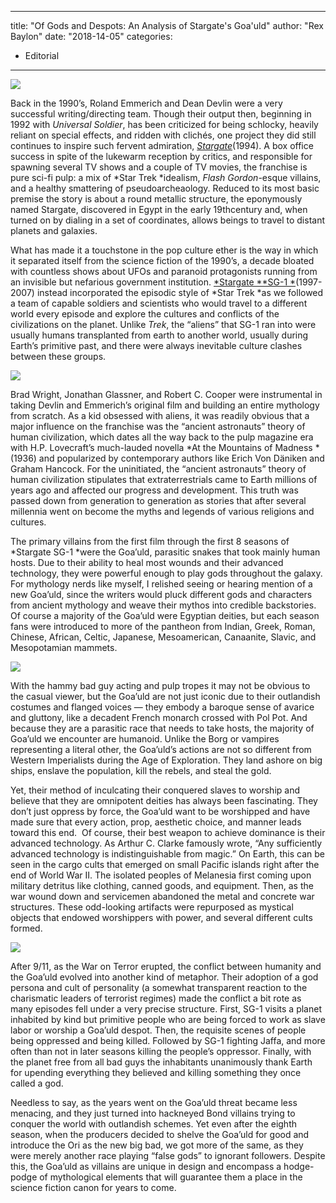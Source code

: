 
---
title: "Of Gods and Despots: An Analysis of Stargate's Goa'uld"
author: "Rex Baylon"
date: "2018-14-05"
categories:
- Editorial
---

![](https://i0.wp.com/vrvblog.co/wp-content/uploads/2018/05/Stargate-SG-1-Apophis-1024x576.png?resize=1024%2C576&#038;ssl=1)

Back in the 1990’s, Roland Emmerich and Dean Devlin were a very successful writing/directing team. Though their output then, beginning in 1992 with *Universal Soldier*, has been criticized for being schlocky, heavily reliant on special effects, and ridden with clichés, one project they did still continues to inspire such fervent admiration, *[Stargate](https://vrv.co/watch/G6XJ7PXPR/Stargate?utm_source=editorial_vrv&amp;utm_medium=blog_vrv&amp;utm_campaign=of-gods-and-despots-an-analysis-of-stargates-goauld)*(1994). A box office success in spite of the lukewarm reception by critics, and responsible for spawning several TV shows and a couple of TV movies, the franchise is pure sci-fi pulp: a mix of *Star Trek *idealism, *Flash Gordon*-esque villains, and a healthy smattering of pseudoarcheaology. Reduced to its most basic premise the story is about a round metallic structure, the eponymously named Stargate, discovered in Egypt in the early 19thcentury and, when turned on by dialing in a set of coordinates, allows beings to travel to distant planets and galaxies.

What has made it a touchstone in the pop culture ether is the way in which it separated itself from the science fiction of the 1990’s, a decade bloated with countless shows about UFOs and paranoid protagonists running from an invisible but nefarious government institution. [*Stargate **SG-1 *](https://vrv.co/series/G63K43DE6/Stargate-SG-1?utm_source=editorial_vrv&amp;utm_medium=blog_vrv&amp;utm_campaign=of-gods-and-despots-an-analysis-of-stargates-goauld)(1997-2007) instead incorporated the episodic style of *Star Trek *as we followed a team of capable soldiers and scientists who would travel to a different world every episode and explore the cultures and conflicts of the civilizations on the planet. Unlike *Trek*, the “aliens” that SG-1 ran into were usually humans transplanted from earth to another world, usually during Earth’s primitive past, and there were always inevitable culture clashes between these groups.

![](https://i1.wp.com/vrvblog.co/wp-content/uploads/2018/05/Stargate-SG-1-Sokar.jpg?resize=800%2C600&#038;ssl=1)

Brad Wright, Jonathan Glassner, and Robert C. Cooper were instrumental in taking Devlin and Emmerich’s original film and building an entire mythology from scratch. As a kid obsessed with aliens, it was readily obvious that a major influence on the franchise was the “ancient astronauts” theory of human civilization, which dates all the way back to the pulp magazine era with H.P. Lovecraft’s much-lauded novella *At the Mountains of Madness *(1936) and popularized by contemporary authors like Erich Von Däniken and Graham Hancock. For the uninitiated, the “ancient astronauts” theory of human civilization stipulates that extraterrestrials came to Earth millions of years ago and affected our progress and development. This truth was passed down from generation to generation as stories that after several millennia went on become the myths and legends of various religions and cultures.

The primary villains from the first film through the first 8 seasons of *Stargate SG-1 *were the Goa’uld, parasitic snakes that took mainly human hosts. Due to their ability to heal most wounds and their advanced technology, they were powerful enough to play gods throughout the galaxy. For mythology nerds like myself, I relished seeing or hearing mention of a new Goa’uld, since the writers would pluck different gods and characters from ancient mythology and weave their mythos into credible backstories. Of course a majority of the Goa’uld were Egyptian deities, but each season fans were introduced to more of the pantheon from Indian, Greek, Roman, Chinese, African, Celtic, Japanese, Mesoamerican, Canaanite, Slavic, and Mesopotamian mammets.

![](https://i0.wp.com/vrvblog.co/wp-content/uploads/2018/05/Stargate-SG-1-System-Lords-1024x489.png?resize=1024%2C489&#038;ssl=1)

With the hammy bad guy acting and pulp tropes it may not be obvious to the casual viewer, but the Goa’uld are not just iconic due to their outlandish costumes and flanged voices &#8212; they embody a baroque sense of avarice and gluttony, like a decadent French monarch crossed with Pol Pot. And because they are a parasitic race that needs to take hosts, the majority of Goa’uld we encounter are humanoid. Unlike the Borg or vampires representing a literal other, the Goa’uld’s actions are not so different from Western Imperialists during the Age of Exploration. They land ashore on big ships, enslave the population, kill the rebels, and steal the gold.

Yet, their method of inculcating their conquered slaves to worship and believe that they are omnipotent deities has always been fascinating. They don’t just oppress by force, the Goa’uld want to be worshipped and have made sure that every action, prop, aesthetic choice, and manner leads toward this end.  Of course, their best weapon to achieve dominance is their advanced technology. As Arthur C. Clarke famously wrote, “Any sufficiently advanced technology is indistinguishable from magic.” On Earth, this can be seen in the cargo cults that emerged on small Pacific islands right after the end of World War II. The isolated peoples of Melanesia first coming upon military detritus like clothing, canned goods, and equipment. Then, as the war wound down and servicemen abandoned the metal and concrete war structures. These odd-looking artifacts were repurposed as mystical objects that endowed worshippers with power, and several different cults formed.

![](https://i0.wp.com/vrvblog.co/wp-content/uploads/2018/05/Stargate-Origins-Ra.jpg?resize=750%2C375&#038;ssl=1)

After 9/11, as the War on Terror erupted, the conflict between humanity and the Goa’uld evolved into another kind of metaphor. Their adoption of a god persona and cult of personality (a somewhat transparent reaction to the charismatic leaders of terrorist regimes) made the conflict a bit rote as many episodes fell under a very precise structure. First, SG-1 visits a planet inhabited by kind but primitive people who are being forced to work as slave labor or worship a Goa’uld despot. Then, the requisite scenes of people being oppressed and being killed. Followed by SG-1 fighting Jaffa, and more often than not in later seasons killing the people’s oppressor. Finally, with the planet free from all bad guys the inhabitants unanimously thank Earth for upending everything they believed and killing something they once called a god.

Needless to say, as the years went on the Goa’uld threat became less menacing, and they just turned into hackneyed Bond villains trying to conquer the world with outlandish schemes. Yet even after the eighth season, when the producers decided to shelve the Goa’uld for good and introduce the Ori as the new big bad, we got more of the same, as they were merely another race playing “false gods” to ignorant followers. Despite this, the Goa’uld as villains are unique in design and encompass a hodge-podge of mythological elements that will guarantee them a place in the science fiction canon for years to come.
